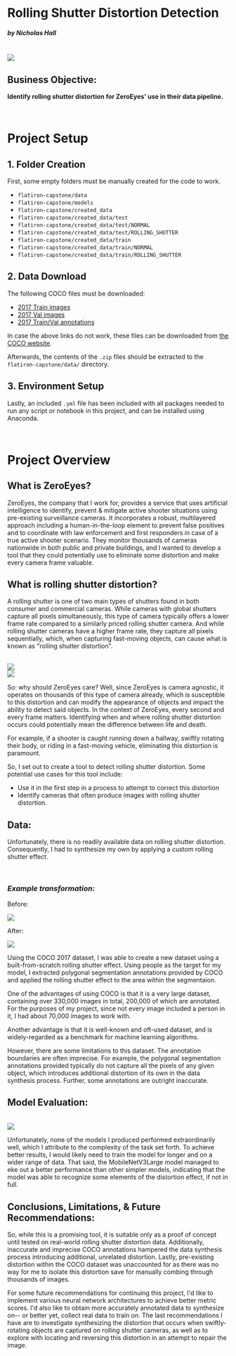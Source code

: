 # Rolling Shutter Distortion Detection
##### by Nicholas Hall

<br/>

<img src='images/zeroeyes-logo.png'/>

<br/>

## Business Objective:
<b/>Identify rolling shutter distortion for ZeroEyes' use in their data pipeline.</b>

<br/>

# Project Setup
## 1. Folder Creation

First, some empty folders must be manually created for the code to work.
- `flatiron-capstone/data`
- `flatiron-capstone/models`
- `flatiron-capstone/created_data`
- `flatiron-capstone/created_data/test`
- `flatiron-capstone/created_data/test/NORMAL`
- `flatiron-capstone/created_data/test/ROLLING_SHUTTER`
- `flatiron-capstone/created_data/train`
- `flatiron-capstone/created_data/train/NORMAL`
- `flatiron-capstone/created_data/train/ROLLING_SHUTTER`

## 2. Data Download
The following COCO files must be downloaded:
<ul/>
    <li/><a/ href='http://images.cocodataset.org/zips/train2017.zip'>2017 Train images</a></li>
    <li/><a/ href='http://images.cocodataset.org/zips/val2017.zip'>2017 Val images</a></li>
    <li/><a/ href='http://images.cocodataset.org/annotations/annotations_trainval2017.zip'>2017 Train/Val annotations</a></li>
</ul>
In case the above links do not work, these files can be downloaded from <a href="https://cocodataset.org/#download"/>the COCO website</a>. 

<br/>

Afterwards, the contents of the `.zip` files should be extracted to the `flatiron-capstone/data/` directory.

## 3. Environment Setup

Lastly, an included `.yml` file has been included with all packages needed to run any script or notebook in this project, and can be installed using Anaconda.

<br/>

# Project Overview
## What is ZeroEyes?
ZeroEyes, the company that I work for, provides a service that uses artificial intelligence
to identify, prevent & mitigate active shooter situations using pre-existing surveillance
cameras. It incorporates a robust, multilayered approach including a human-in-the-loop 
element to prevent false positives and to coordinate with law enforcement and first responders 
in case of a true active shooter scenario. They monitor thousands of cameras nationwide
in both public and private buildings, and I wanted to develop a tool that they could
potentially use to eliminate some distortion and make every camera frame valuable.

## What is rolling shutter distortion?
A rolling shutter is one of two main types of shutters found in both consumer
and commercial cameras. While cameras with global shutters capture all pixels simultaneously,
this type of camera typically offers a lower frame rate compared to a similarly
priced rolling shutter camera. And while rolling shutter cameras have a higher
frame rate, they capture all pixels sequentially, which, when capturing fast-moving objects, can cause what is known as "rolling shutter distortion".

<br/>

<img src='images/rolling-shutter-distortion-example-1.jpg'/>

<br/>

<img src='images/rolling-shutter-distortion-example-2.jpg'/>

<br/>

So: why should ZeroEyes care? Well, since ZeroEyes is camera agnostic, it operates on
thousands of this type of camera already, which is susceptible to this distortion and
can modify the appearance of objects and impact the ability to detect said objects. In
the context of ZeroEyes, every second and every frame matters. Identifying when and where
rolling shutter distortion occurs could potentially mean the difference between life and
death.

For example, if a shooter is caught running down a hallway, swiftly rotating their body, 
or riding in a fast-moving vehicle, eliminating this distortion is paramount.

So, I set out to create a tool to detect rolling shutter distortion. Some potential use
cases for this tool include:
- Use it in the first step in a process to attempt to correct this distortion
- Identify cameras that often produce images with rolling shutter distortion.

## Data:
Unfortunately, there is no readily available data on rolling shutter distortion.
Consequently, I had to synthesize my own by applying a custom rolling shutter effect.

<br/>

### <i/>Example transformation:</i>

Before:

<img src='images/data-synthesis-example-before.png'/>

<br/>

After:

<img src='images/data-synthesis-example-after.png'/>

<br/>

Using the COCO 2017 dataset, I was able to create a new dataset using a built-from-scratch
rolling shutter effect. Using people as the target for my model, I extracted polygonal
segmentation annotations provided by COCO and applied the rolling shutter effect to the area
within the segmentaion.

One of the advantages of using COCO is that it is a very large dataset, containing over
330,000 images in total, 200,000 of which are annotated. For the purposes of my project,
since not every image included a person in it, I had about 70,000 images to work with.

Another advantage is that it is well-known and oft-used dataset, and is widely-regarded as a 
benchmark for machine learning algorithms.

However, there are some limitations to this dataset. The annotation boundaries are often
imprecise. For example, the polygonal segmentation annotations provided typically do not
capture all the pixels of any given object, which introduces additional distortion of its 
own in the data synthesis process. Further, some annotations are outright inaccurate.

## Model Evaluation:

<br/>

<img src='images/model-evaluation.png'/>

<br/>

Unfortunately, none of the models I produced performed extraordinarily well, which I attribute
to the complexity of the task set forth. To achieve better results, I would likely need to train 
the model for longer and on a wider range of data. That said, the MobileNetV3Large model managed
to eke out a better performance than other simpler models, indicating that the model was able
to recognize some elements of the distortion effect, if not in full.

## Conclusions, Limitations, & Future Recommendations:
So, while this is a promising tool, it is suitable only as a proof of concept until tested on 
real-world rolling shutter distortion data. Additionally, inaccurate and imprecise COCO annotations
hampered the data synthesis process introducing additional, unrelated distortion. Lastly, pre-existing 
distortion within the COCO dataset was unaccounted for as there was no way for me to isolate
this distortion save for manually combing through thousands of images.

For some future recommendations for continuing this project, I'd like to implement various neural network
architectures to achieve better metric scores. I'd also like to obtain more accurately annotated
data to synthesize on-- or better yet, collect real data to train on. The last recommendations I have 
are to investigate synthesizing the distortion that occurs when swiftly-rotating objects are captured
on rolling shutter cameras, as well as to explore with locating and reversing this distortion in an
attempt to repair the image.